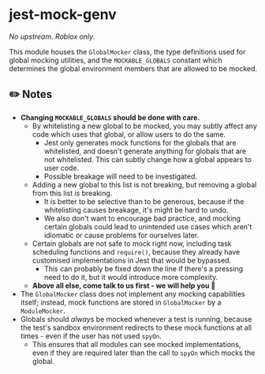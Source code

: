 # jest-mock-genv

*No upstream. Roblox only.*

This module houses the `GlobalMocker` class, the type definitions used for global
mocking utilities, and the `MOCKABLE_GLOBALS` constant which determines the global
environment members that are allowed to be mocked.

## :pencil2: Notes

- **Changing `MOCKABLE_GLOBALS` should be done with care.**
    - By whitelisting a new global to be mocked, you may subtly affect any code
      which uses that global, or allow users to do the same.
        - Jest only generates mock functions for the globals that are
          whitelisted, and doesn't generate anything for globals that are not
          whitelisted. This can subtly change how a global appears to user code.
        - Possible breakage will need to be investigated.
    - Adding a new global to this list is not breaking, but removing a global
      from this list *is* breaking.
        - It is better to be selective than to be generous, because if the
          whitelisting causes breakage, it's might be hard to undo.
        - We also don't want to encourage bad practice, and mocking certain
          globals could lead to unintended use cases which aren't idiomatic or
          cause problems for ourselves later.
    - Certain globals are not safe to mock right now, including task scheduling
      functions and `require()`, because they already have customised
      implementations in Jest that would be bypassed.
        - This can probably be fixed down the line if there's a pressing need to
          do it, but it would introduce more complexity.
    - **Above all else, come talk to us first - we will help you 🙂** 
- The `GlobalMocker` class does not implement any mocking capabilities itself;
  instead, mock functions are stored in `GlobalMocker` by a `ModuleMocker`.
- Globals should *always* be mocked whenever a test is running, because the
  test's sandbox environment redirects to these mock functions at all times -
  even if the user has not used `spyOn`.
    - This ensures that all modules can see mocked implementations, even if they
      are required later than the call to `spyOn` which mocks the global.
